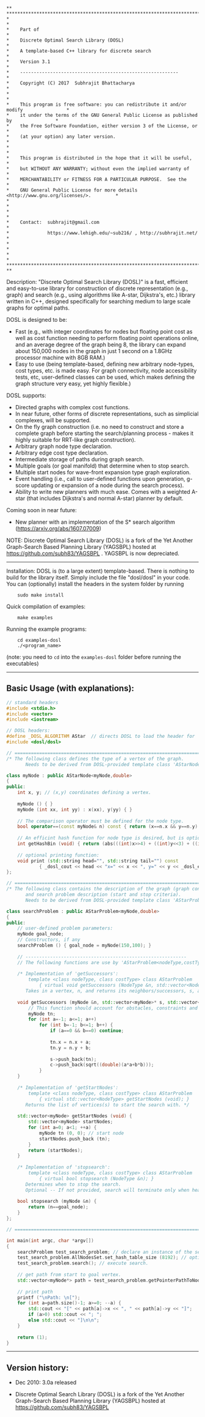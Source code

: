 ```
** **************************************************************************************
*                                                                                        *
*    Part of                                                                             *
*    Discrete Optimal Search Library (DOSL)                                              *
*    A template-based C++ library for discrete search                                    *
*    Version 3.1                                                                         *
*    ----------------------------------------------------------                          *
*    Copyright (C) 2017  Subhrajit Bhattacharya                                          *
*                                                                                        *
*    This program is free software: you can redistribute it and/or modify                *
*    it under the terms of the GNU General Public License as published by                *
*    the Free Software Foundation, either version 3 of the License, or                   *
*    (at your option) any later version.                                                 *
*                                                                                        *
*    This program is distributed in the hope that it will be useful,                     *
*    but WITHOUT ANY WARRANTY; without even the implied warranty of                      *
*    MERCHANTABILITY or FITNESS FOR A PARTICULAR PURPOSE.  See the                       *
*    GNU General Public License for more details <http://www.gnu.org/licenses/>.         *
*                                                                                        *
*                                                                                        *
*    Contact:  subhrajit@gmail.com                                                       *
*              https://www.lehigh.edu/~sub216/ , http://subhrajit.net/                   *
*                                                                                        *
*                                                                                        *
*************************************************************************************** **
```

Description: "Discrete Optimal Search Library (DOSL)" is a fast, efficient and easy-to-use library for construction of discrete representation (e.g., graph) and search (e.g., using algorithms like A-star, Dijkstra's, etc.) library written in C++, designed specifically for searching medium to large scale graphs for optimal paths. 

DOSL is designed to be:
* Fast (e.g., with integer coordinates for nodes but floating point cost as well as cost function needing to perform floating point operations online, and an average degree of the graph being 8, the library can expand about 150,000 nodes in the graph in just 1 second on a 1.8GHz processor machine with 8GB RAM.)
* Easy to use (being template-based, defining new arbitrary node-types, cost types, etc. is made easy. For graph connectivity, node accessibility tests, etc, user-defined classes can be used, which makes defining the graph structure very easy, yet highly flexible.) 

DOSL supports:
- Directed graphs with complex cost functions.
- In near future, other forms of discrete representations, such as simplicial complexes, will be supported.
- On the fly graph construction (i.e. no need to construct and store a complete graph before starting the search/planning process - makes it highly suitable for RRT-like graph construction).
- Arbitrary graph node type declaration.
- Arbitrary edge cost type declaration.
- Intermediate storage of paths during graph search.
- Multiple goals (or goal manifold) that determine when to stop search.
- Multiple start nodes for wave-front expansion type graph exploration.
- Event handling (i.e., call to user-defined functions upon generation, g-score updating or expansion of a node during the search process).
- Ability to write new planners with much ease. Comes with a weighted A-star (that includes Dijkstra's and normal A-star) planner by default.

Coming soon in near future:
* New planner with an implementation of the S* search algorithm (https://arxiv.org/abs/1607.07009)

NOTE: Discrete Optimal Search Library (DOSL) is a fork of
      the Yet Another Graph-Search Based Planning Library (YAGSBPL)
      hosted at https://github.com/subh83/YAGSBPL .
      YAGSBPL is now depreciated.

*******************************************************************************

Installation:
DOSL is (to a large extent) template-based.
There is nothing to build for the library itself.
Simply include the file "dosl/dosl" in your code.
You can (optionally) install the headers in the system folder by running
```
    sudo make install
```

Quick compilation of examples:
```
    make examples
```
Running the example programs:
```
    cd examples-dosl
    ./<program_name>
```
(note: you need to `cd` into the `examples-dosl` folder before running the executables)


******************************************************************************************

Basic Usage (with explanations):
-------------------------------
```C++
// standard headers
#include <stdio.h>
#include <vector>
#include <iostream>

// DOSL headers:
#define _DOSL_ALGORITHM AStar  // directs DOSL to load the header for 'AStar' planner only
#include <dosl/dosl>

// ==============================================================================
/* The following class defines the type of a vertex of the graph.
       Needs to be derived from DOSL-provided template class 'AStarNode<node_type,cost_type>' */

class myNode : public AStarNode<myNode,double>
{
public:
    int x, y; // (x,y) coordinates defining a vertex.
    
    myNode () { }
    myNode (int xx, int yy) : x(xx), y(yy) { }
    
    // The comparison operator must be defined for the node type.
    bool operator==(const myNode& n) const { return (x==n.x && y==n.y); }
    
    // An efficint hash function for node type is desired, but is optional.
    int getHashBin (void) { return (abs(((int)x>>4) + ((int)y<<3) + ((int)x<<4) + ((int)y>>3))); }
    
    // optional printing function:
    void print (std::string head="", std::string tail="") const
            { _dosl_cout << head << "x=" << x << ", y=" << y << _dosl_endl; }
};

// ==============================================================================
/* The following class contains the description of the graph (graph connectivity)
       and search problem description (start and stop criteria).
       Needs to be derived from DOSL-provided template class 'AStarProblem<node_type,cost_type>' */

class searchProblem : public AStarProblem<myNode,double>
{
public:
    // user-defined problem parameters:
    myNode goal_node;
    // Constructors, if any
    searchProblem () { goal_node = myNode(150,100); }
    
    // -----------------------------------------------------------
    // The following functions are use by 'AStarProblem<nodeType,costType>' class to define graph structure and search parameters
    
    /* Implementation of 'getSuccessors':
        template <class nodeType, class costType> class AStarProblem 
            { virtual void getSuccessors (NodeType &n, std::vector<NodeType>* const s, std::vector<CostType>* const c); }
       Takes in a vertex, n, and returns its neighbors/successors, s, and the costs/distances of the edges, c. */
    
    void getSuccessors (myNode &n, std::vector<myNode>* s, std::vector<double>* c) {
        // This function should account for obstacles, constraints and size of environment.
        myNode tn;
        for (int a=-1; a<=1; a++)
            for (int b=-1; b<=1; b++) {
                if (a==0 && b==0) continue;
                
                tn.x = n.x + a;
                tn.y = n.y + b;
                
                s->push_back(tn);
                c->push_back(sqrt((double)(a*a+b*b))); 
            }
    }
    
    /* Implementation of 'getStartNodes':
        template <class nodeType, class costType> class AStarProblem 
            { virtual std::vector<NodeType> getStartNodes (void); }
       Returns the list of vertices(s) to start the search with. */
    
    std::vector<myNode> getStartNodes (void) {
        std::vector<myNode> startNodes;
        for (int a=0; a<1; ++a) {
            myNode tn (0, 0); // start node
            startNodes.push_back (tn);
        }
        return (startNodes);
    }
    
    /* Implementation of 'stopsearch':
        template <class nodeType, class costType> class AStarProblem 
            { virtual bool stopsearch (NodeType &n); }
       Determines when to stop the search.
       Optional -- If not provided, search will terminate only when heap is empty (all nodes in graph have been expanded). */
    
    bool stopsearch (myNode &n) {
        return (n==goal_node);
    }
};

// ==============================================================================

int main(int argc, char *argv[])
{
    searchProblem test_search_problem; // declare an instance of the search problem.
    test_search_problem.AllNodesSet.set_hash_table_size (8192); // optional parameters.
    test_search_problem.search(); // execute search.
    
    // get path from start to goal vertex.
    std::vector<myNode*> path = test_search_problem.getPointerPathToNode (test_search_problem.goal_node);
    
    // print path
    printf ("\nPath: \n[");
    for (int a=path.size()-1; a>=0; --a) {
        std::cout << "[" << path[a]->x << ", " << path[a]->y << "]";
        if (a>0) std::cout << "; ";
        else std::cout << "]\n\n";
    }
    
    return (1);
}
```


*******************************************************************************

Version history:
---------------

* Dec 2010: 3.0a released

* Discrete Optimal Search Library (DOSL) is a fork of
  the Yet Another Graph-Search Based Planning Library (YAGSBPL)
  hosted at https://github.com/subh83/YAGSBPL

